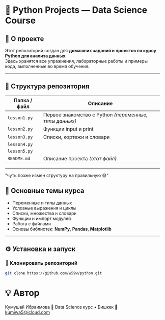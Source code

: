 # 🐍 Python Projects — Data Science Course  

## 📘 О проекте  
Этот репозиторий создан для **домашних заданий и проектов по курсу Python для анализа данных**.  
Здесь хранятся все упражнения, лабораторные работы и примеры кода, выполненные во время обучения.  

---

## 📂 Структура репозитория  

| Папка / файл | Описание                                              |
|---------------|-------------------------------------------------------|
| `lesson1.py` | Первое знакомство с Python *(переменные, типы данных)* |
| `lesson2.py` | Функции input и print                                 |
| `lesson3.py` | Списки, кортежи и словари                             |
| `lesson4.py` |                                                       |
| `lesson5.py` |                                                       |
| `README.md`  | Описание проекта *(этот файл)*                        |

---
"чуть позже измен структуру на правильную 😅"
## 🧠 Основные темы курса  
- Переменные и типы данных  
- Условные выражения и циклы  
- Списки, множества и словари  
- Функции и импорт модулей  
- Работа с файлами  
- Основы библиотек: **NumPy**, **Pandas**, **Matplotlib**

---

## ⚙️ Установка и запуск  

### 🔹 Клонировать репозиторий  
```bash
git clone https://github.com/w59w/python.git
```

# 💡 Автор

Кумушай Ибраимова
📍 Data Science курс • Бишкек
📧 kumiwa5@icloud.com
